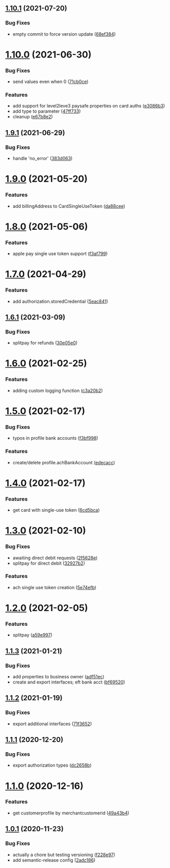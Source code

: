 ## [1.10.1](https://github.com/gettilled/paysafe_sdk_nodejs/compare/v1.10.0...v1.10.1) (2021-07-20)


### Bug Fixes

* empty commit to force version update ([68ef384](https://github.com/gettilled/paysafe_sdk_nodejs/commit/68ef38468c11d9b6db9e28718db051a6bc0d6fd7))

# [1.10.0](https://github.com/gettilled/paysafe_sdk_nodejs/compare/v1.9.1...v1.10.0) (2021-06-30)


### Bug Fixes

* send values even when 0 ([71cb0ce](https://github.com/gettilled/paysafe_sdk_nodejs/commit/71cb0cee26eb78ede981bae73b9f7a421ecb5440))


### Features

* add support for level2leve3 paysafe properties on card auths ([e3086b3](https://github.com/gettilled/paysafe_sdk_nodejs/commit/e3086b3cf1f80bdeb53339524e2d467915ee7270))
* add type to parameter ([47ff733](https://github.com/gettilled/paysafe_sdk_nodejs/commit/47ff7334a683f20ecbf185daf01c8fd0cd4ade9b))
* cleanup ([e67b8e2](https://github.com/gettilled/paysafe_sdk_nodejs/commit/e67b8e23e206ded9928878b66ca2404bdf5bd021))

## [1.9.1](https://github.com/gettilled/paysafe_sdk_nodejs/compare/v1.9.0...v1.9.1) (2021-06-29)


### Bug Fixes

* handle 'no_error' ([383d063](https://github.com/gettilled/paysafe_sdk_nodejs/commit/383d063bd647a969ea96efc004649c9156c6e795))

# [1.9.0](https://github.com/gettilled/paysafe_sdk_nodejs/compare/v1.8.0...v1.9.0) (2021-05-20)


### Features

* add billingAddress to CardSingleUseToken ([da88cee](https://github.com/gettilled/paysafe_sdk_nodejs/commit/da88cee80a9cd69532f225e35cb13122136d0e6a))

# [1.8.0](https://github.com/gettilled/paysafe_sdk_nodejs/compare/v1.7.0...v1.8.0) (2021-05-06)


### Features

* apple pay single use token support ([f3af799](https://github.com/gettilled/paysafe_sdk_nodejs/commit/f3af799e5f27d9adaff1a501d4bcdd9c12613f32))

# [1.7.0](https://github.com/gettilled/paysafe_sdk_nodejs/compare/v1.6.1...v1.7.0) (2021-04-29)


### Features

* add authorization.storedCredential ([5eac841](https://github.com/gettilled/paysafe_sdk_nodejs/commit/5eac841f6d2f2d6a21abd18f0089f2b7d64735ec))

## [1.6.1](https://github.com/gettilled/paysafe_sdk_nodejs/compare/v1.6.0...v1.6.1) (2021-03-09)


### Bug Fixes

* splitpay for refunds ([30e05e0](https://github.com/gettilled/paysafe_sdk_nodejs/commit/30e05e0070c9fa4379bcccaff8a49fb99d0a4808))

# [1.6.0](https://github.com/gettilled/paysafe_sdk_nodejs/compare/v1.5.0...v1.6.0) (2021-02-25)


### Features

* adding custom logging function ([c3a20b2](https://github.com/gettilled/paysafe_sdk_nodejs/commit/c3a20b2c7f0e126b98a86092f3ca7385f6633d6b))

# [1.5.0](https://github.com/gettilled/paysafe_sdk_nodejs/compare/v1.4.0...v1.5.0) (2021-02-17)


### Bug Fixes

* typos in profile bank accounts ([f3bf998](https://github.com/gettilled/paysafe_sdk_nodejs/commit/f3bf99866578dc08d673f098ee1c95fa386d30ce))


### Features

* create/delete profile.achBankAccount ([edecacc](https://github.com/gettilled/paysafe_sdk_nodejs/commit/edecacc8d9be91dac6b71166ff18cf86358040f6))

# [1.4.0](https://github.com/gettilled/paysafe_sdk_nodejs/compare/v1.3.0...v1.4.0) (2021-02-17)


### Features

* get card with single-use token ([6cd5bca](https://github.com/gettilled/paysafe_sdk_nodejs/commit/6cd5bca918bbb37fc5b0cfd0de41fd96ad753eef))

# [1.3.0](https://github.com/gettilled/paysafe_sdk_nodejs/compare/v1.2.0...v1.3.0) (2021-02-10)


### Bug Fixes

* awaiting direct debit requests ([2f5628e](https://github.com/gettilled/paysafe_sdk_nodejs/commit/2f5628eae8be6a779a788150a4d58c25f231588b))
* splitpay for direct debit ([32927b2](https://github.com/gettilled/paysafe_sdk_nodejs/commit/32927b2bb86392a5474a937c9835c2ed0f5777e2))


### Features

* ach single use token creation ([5e74efb](https://github.com/gettilled/paysafe_sdk_nodejs/commit/5e74efb28527ddf4d3f1326490ff14c2d5ed46a1))

# [1.2.0](https://github.com/gettilled/paysafe_sdk_nodejs/compare/v1.1.3...v1.2.0) (2021-02-05)


### Features

* splitpay ([a59e997](https://github.com/gettilled/paysafe_sdk_nodejs/commit/a59e997497b299e74edd62409331b7c3f98cbb65))

## [1.1.3](https://github.com/gettilled/paysafe_sdk_nodejs/compare/v1.1.2...v1.1.3) (2021-01-21)


### Bug Fixes

* add properties to business owner ([adf51ec](https://github.com/gettilled/paysafe_sdk_nodejs/commit/adf51ec6b0685bb8a1402f9cc417ec960dd12cc5))
* create and export interfaces; eft bank acct ([bf69520](https://github.com/gettilled/paysafe_sdk_nodejs/commit/bf695205b219f682ed773094c2af81ea33f273d4))

## [1.1.2](https://github.com/gettilled/paysafe_sdk_nodejs/compare/v1.1.1...v1.1.2) (2021-01-19)


### Bug Fixes

* export additional interfaces ([71f3652](https://github.com/gettilled/paysafe_sdk_nodejs/commit/71f365224ad293ee84800514f8bf391cca915d7e))

## [1.1.1](https://github.com/gettilled/paysafe_sdk_nodejs/compare/v1.1.0...v1.1.1) (2020-12-20)


### Bug Fixes

* export authorization types ([dc2658b](https://github.com/gettilled/paysafe_sdk_nodejs/commit/dc2658b1ed4bd8b76b7830560766615601f436ac))

# [1.1.0](https://github.com/gettilled/paysafe_sdk_nodejs/compare/v1.0.1...v1.1.0) (2020-12-16)


### Features

* get customerprofile by merchantcustomerid ([49a43b4](https://github.com/gettilled/paysafe_sdk_nodejs/commit/49a43b4bf148ab0e474be8484bc67cab67c91df4))

## [1.0.1](https://github.com/gettilled/paysafe_sdk_nodejs/compare/v1.0.0...v1.0.1) (2020-11-23)


### Bug Fixes

* actually a chore but testing versioning ([f228e97](https://github.com/gettilled/paysafe_sdk_nodejs/commit/f228e97c76f3bad02b3194b666c23df5b99ee05b))
* add semantic-release config ([2adc186](https://github.com/gettilled/paysafe_sdk_nodejs/commit/2adc186c0605361ee12c1cd212ec15e22ee6c2d5))
